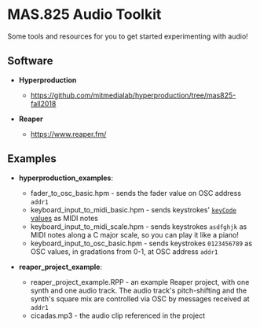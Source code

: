 MAS.825 Audio Toolkit
====

Some tools and resources for you to get started experimenting with audio!

## Software
- **Hyperproduction**
    - https://github.com/mitmedialab/hyperproduction/tree/mas825-fall2018

- **Reaper**
    - https://www.reaper.fm/

## Examples
- **hyperproduction_examples**:
    - fader_to_osc_basic.hpm - sends the fader value on OSC address `addr1`
    - keyboard_input_to_midi_basic.hpm - sends keystrokes' [`keyCode` values](https://developer.mozilla.org/en-US/docs/Web/API/KeyboardEvent/keyCode) as MIDI notes
    - keyboard_input_to_midi_scale.hpm - sends keystrokes `asdfghjk` as MIDI notes along a C major scale, so you can play it like a piano!
    - keyboard_input_to_osc_basic.hpm - sends keystrokes `0123456789` as OSC values, in gradations from 0-1, at OSC address `addr1`

- **reaper_project_example**:
    - reaper_project_example.RPP - an example Reaper project, with one synth and one audio track. The audio track's pitch-shifting and the synth's square mix are controlled via OSC by messages received at `addr1`
    - cicadas.mp3 - the audio clip referenced in the project
